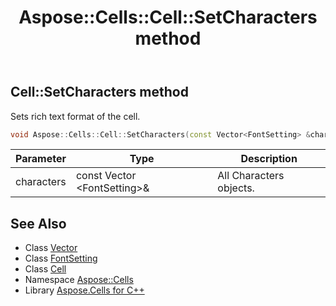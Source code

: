 ﻿---
title: Aspose::Cells::Cell::SetCharacters method
linktitle: SetCharacters
second_title: Aspose.Cells for C++ API Reference
description: 'Aspose::Cells::Cell::SetCharacters method. Sets rich text format of the cell in C++.'
type: docs
weight: 6300
url: /cpp/aspose.cells/cell/setcharacters/
---
## Cell::SetCharacters method


Sets rich text format of the cell.

```cpp
void Aspose::Cells::Cell::SetCharacters(const Vector<FontSetting> &characters)
```


| Parameter | Type | Description |
| --- | --- | --- |
| characters | const Vector \<FontSetting\>\& | All Characters objects. |

## See Also

* Class [Vector](../../vector/)
* Class [FontSetting](../../fontsetting/)
* Class [Cell](../)
* Namespace [Aspose::Cells](../../)
* Library [Aspose.Cells for C++](../../../)
